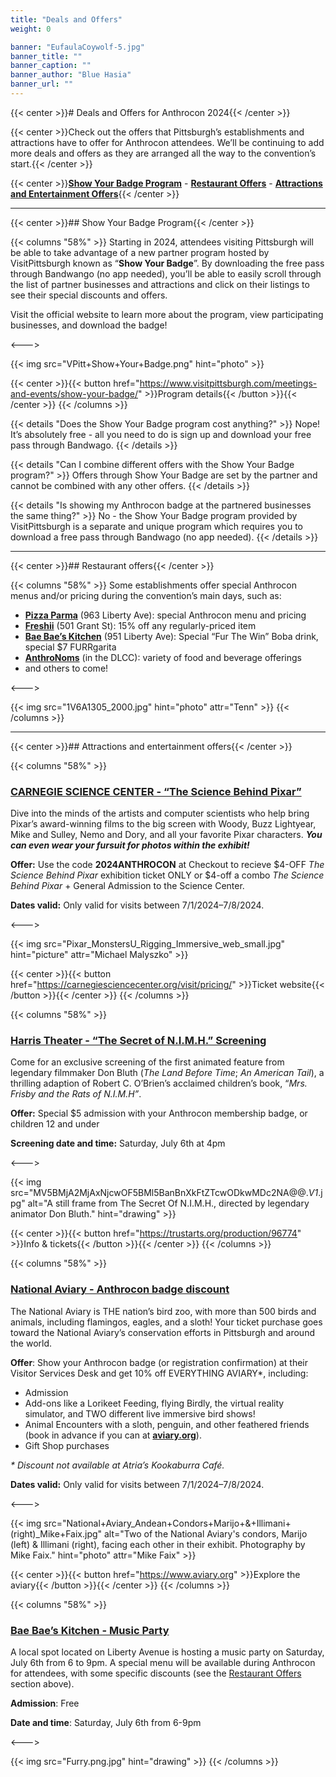 ```yaml
---
title: "Deals and Offers"
weight: 0

banner: "EufaulaCoywolf-5.jpg"
banner_title: ""
banner_caption: ""
banner_author: "Blue Hasia"
banner_url: ""
---
```


{{< center >}}# Deals and Offers for Anthrocon 2024{{< /center >}}

{{< center >}}Check out the offers that Pittsburgh’s establishments and attractions have to offer for Anthrocon attendees. We’ll be continuing to add more deals and offers as they are arranged all the way to the convention’s start.{{< /center >}}

{{< center >}}[**Show Your Badge Program**](#show-your-badge-program) - [**Restaurant Offers**](#restaurant-offers) - [**Attractions and Entertainment Offers**](#attractions-and-entertainment-offers){{< /center >}}

***

{{< center >}}## Show Your Badge Program{{< /center >}}

{{< columns "58%" >}}
Starting in 2024, attendees visiting Pittsburgh will be able to take advantage of a new partner program hosted by VisitPittsburgh known as “**Show Your Badge**”. By downloading the free pass through Bandwango (no app needed), you’ll be able to easily scroll through the list of partner businesses and attractions and click on their listings to see their special discounts and offers.

Visit the official website to learn more about the program, view participating businesses, and download the badge!

<--->

{{< img src="VPitt+Show+Your+Badge.png" hint="photo" >}}

{{< center >}}{{< button href="https://www.visitpittsburgh.com/meetings-and-events/show-your-badge/" >}}Program details{{< /button >}}{{< /center >}}
{{< /columns >}}

{{< details "Does the Show Your Badge program cost anything?" >}}
Nope! It’s absolutely free - all you need to do is sign up and download your free pass through Bandwago.
{{< /details >}}

{{< details "Can I combine different offers with the Show Your Badge program?" >}}
Offers through Show Your Badge are set by the partner and cannot be combined with any other offers.
{{< /details >}}

{{< details "Is showing my Anthrocon badge at the partnered businesses the same thing?" >}}
No - the Show Your Badge program provided by VisitPittsburgh is a separate and unique program which requires you to download a free pass through Bandwago (no app needed).
{{< /details >}}

***

{{< center >}}## Restaurant offers{{< /center >}}

{{< columns "58%" >}}
Some establishments offer special Anthrocon menus and/or pricing during the convention’s main days, such as:

- [**Pizza Parma**](https://maps.app.goo.gl/qgN3yESUN9Gw7Ss4A) (963 Liberty Ave): special Anthrocon menu and pricing
- [**Freshii**](https://maps.app.goo.gl/481ALAxiegtem9Y46) (501 Grant St): 15% off any regularly-priced item
- [**Bae Bae’s Kitchen**](https://maps.app.goo.gl/QbRnaUZK9m6bQ1wb6) (951 Liberty Ave): Special “Fur The Win” Boba drink, special $7 FURRgarita
- [**AnthroNoms**](https://maps.app.goo.gl/MZU8qq9J6ViFkDGd9) (in the DLCC): variety of food and beverage offerings
- and others to come!

<--->

{{< img src="1V6A1305_2000.jpg" hint="photo" attr="Tenn" >}}
{{< /columns >}}

***

{{< center >}}## Attractions and entertainment offers{{< /center >}}

{{< columns "58%" >}}
### [CARNEGIE SCIENCE CENTER - “The Science Behind Pixar”](https://carnegiesciencecenter.org/exhibits/pixar/)

Dive into the minds of the artists and computer scientists who help bring Pixar’s award-winning films to the big screen with Woody, Buzz Lightyear, Mike and Sulley, Nemo and Dory, and all your favorite Pixar characters. ***You can even wear your fursuit for photos within the exhibit!***

**Offer:** Use the code **2024ANTHROCON** at Checkout to recieve $4-OFF *The Science Behind Pixar* exhibition ticket ONLY or $4-off a combo *The Science Behind Pixar* + General Admission to the Science Center.

**Dates valid:** Only valid for visits between 7/1/2024–7/8/2024.

<--->

{{< img src="Pixar_MonstersU_Rigging_Immersive_web_small.jpg" hint="picture" attr="Michael Malyszko" >}}

{{< center >}}{{< button href="https://carnegiesciencecenter.org/visit/pricing/" >}}Ticket website{{< /button >}}{{< /center >}}
{{< /columns >}}

{{< columns "58%" >}}
### [Harris Theater - “The Secret of N.I.M.H.” Screening](https://trustarts.org/production/96774)

Come for an exclusive screening of the first animated feature from legendary filmmaker Don Bluth (*The Land Before Time*; *An American Tail*), a thrilling adaption of Robert C. O’Brien’s acclaimed children’s book, “*Mrs. Frisby and the Rats of N.I.M.H”*.

**Offer:** Special $5 admission with your Anthrocon membership badge, or children 12 and under

**Screening date and time:** Saturday, July 6th at 4pm

<--->

{{< img src="MV5BMjA2MjAxNjcwOF5BMl5BanBnXkFtZTcwODkwMDc2NA@@._V1_.jpg" alt="A still frame from The Secret Of N.I.M.H., directed by legendary animator Don Bluth." hint="drawing" >}}

{{< center >}}{{< button href="https://trustarts.org/production/96774" >}}Info & tickets{{< /button >}}{{< /center >}}
{{< /columns >}}

{{< columns "58%" >}}
### [National Aviary - Anthrocon badge discount](https://www.aviary.org/)

The National Aviary is THE nation’s bird zoo, with more than 500 birds and animals, including flamingos, eagles, and a sloth! Your ticket purchase goes toward the National Aviary’s conservation efforts in Pittsburgh and around the world.

**Offer**: Show your Anthrocon badge (or registration confirmation) at their Visitor Services Desk and get 10% off EVERYTHING AVIARY*, including:

- Admission
- Add-ons like a Lorikeet Feeding, flying Birdly, the virtual reality simulator, and TWO different live immersive bird shows!
- Animal Encounters with a sloth, penguin, and other feathered friends (book in advance if you can at [**aviary.org**](http://aviary.org/)).
- Gift Shop purchases

*\* Discount not available at Atria’s Kookaburra Café.*

**Dates valid:** Only valid for visits between 7/1/2024–7/8/2024.

<--->

{{< img src="National+Aviary_Andean+Condors+Marijo+&+Illimani+(right)_Mike+Faix.jpg" alt="Two of the National Aviary's condors, Marijo (left) & Illimani (right), facing each other in their exhibit. Photography by Mike Faix." hint="photo" attr="Mike Faix" >}}

{{< center >}}{{< button href="https://www.aviary.org" >}}Explore the aviary{{< /button >}}{{< /center >}}
{{< /columns >}}

{{< columns "58%" >}}
### [Bae Bae’s Kitchen - Music Party](https://baebaes.kitchen/pittsburgh-cultural-district-bae-bae-s-kitchen-about)

A local spot located on Liberty Avenue is hosting a music party on Saturday, July 6th from 6 to 9pm. A special menu will be available during Anthrocon for attendees, with some specific discounts (see the [Restaurant Offers](#restaurant-offers) section above).

**Admission**: Free

**Date and time**: Saturday, July 6th from 6-9pm

<--->

{{< img src="Furry.png.jpg" hint="drawing" >}}
{{< /columns >}}
